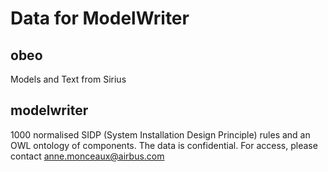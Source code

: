 # Data for ModelWriter

## obeo
Models and Text from Sirius

## modelwriter
1000 normalised SIDP (System Installation Design Principle) rules and an OWL ontology of components. 
The data is confidential. For access, please contact anne.monceaux@airbus.com 